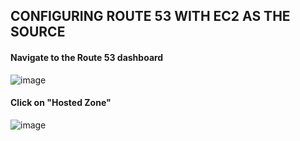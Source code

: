 ## CONFIGURING ROUTE 53 WITH EC2 AS THE SOURCE



#### Navigate to the Route 53 dashboard
![image](https://github.com/richardolat/PROJECTS-DAREY.IO/assets/134428528/bf07a4cd-e32b-45c0-a1f2-c0796bddf945)






#### Click on "Hosted Zone" 
![image](https://github.com/richardolat/PROJECTS-DAREY.IO/assets/134428528/1314fc4c-7093-48dd-ba8a-e2779304c703)

